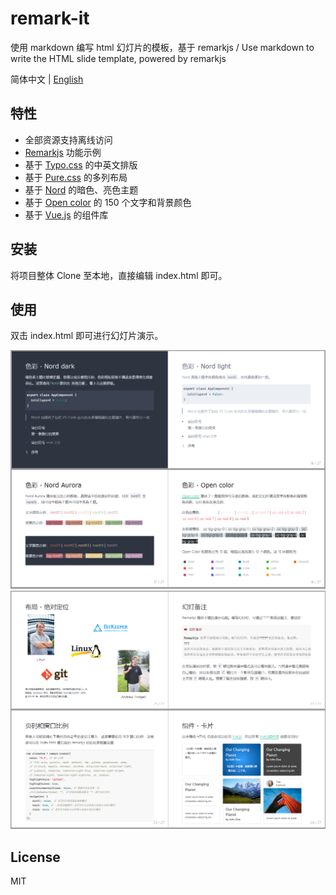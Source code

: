 # remark-it

使用 markdown 编写 html 幻灯片的模板，基于 remarkjs / Use markdown to write the HTML slide template, powered by remarkjs

简体中文 | [English](README-en_US.md)

## 特性

- 全部资源支持离线访问
- [Remarkjs](https://github.com/gnab/remark) 功能示例
- 基于 [Typo.css](https://github.com/sofish/typo.css) 的中英文排版
- 基于 [Pure.css](https://github.com/pure-css/pure) 的多列布局
- 基于 [Nord](https://github.com/arcticicestudio/nord) 的暗色、亮色主题
- 基于 [Open color](https://github.com/yeun/open-color) 的 150 个文字和背景颜色
- 基于 [Vue.js](https://cn.vuejs.org/index.html) 的组件库

## 安装

将项目整体 Clone 至本地，直接编辑 index.html 即可。

## 使用

双击 index.html 即可进行幻灯片演示。

![](/screenshots/11.png)
![](/screenshots/22.png)

## License

MIT
